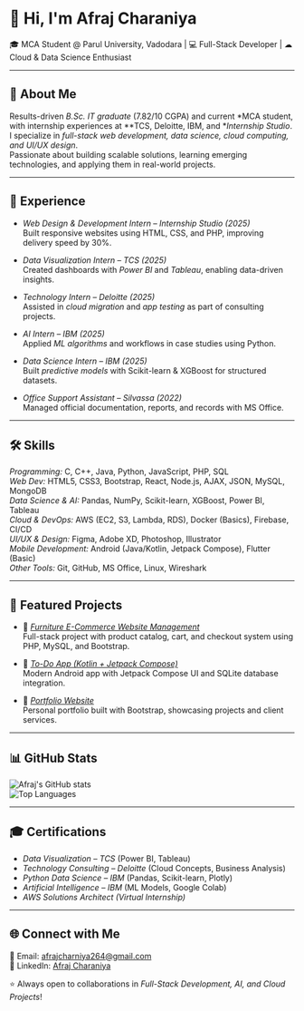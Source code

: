 # 👋 Hi, I'm Afraj Charaniya  

🎓 MCA Student @ Parul University, Vadodara | 💻 Full-Stack Developer | ☁ Cloud & Data Science Enthusiast  

---

## 🚀 About Me  
Results-driven *B.Sc. IT graduate* (7.82/10 CGPA) and current *MCA student, with internship experiences at **TCS, Deloitte, IBM, and **Internship Studio*.  
I specialize in *full-stack web development, data science, cloud computing, and UI/UX design*.  
Passionate about building scalable solutions, learning emerging technologies, and applying them in real-world projects.  

---

## 💼 Experience  
- *Web Design & Development Intern – Internship Studio (2025)*  
  Built responsive websites using HTML, CSS, and PHP, improving delivery speed by 30%.  

- *Data Visualization Intern – TCS (2025)*  
  Created dashboards with *Power BI* and *Tableau*, enabling data-driven insights.  

- *Technology Intern – Deloitte (2025)*  
  Assisted in *cloud migration* and *app testing* as part of consulting projects.  

- *AI Intern – IBM (2025)*  
  Applied *ML algorithms* and workflows in case studies using Python.  

- *Data Science Intern – IBM (2025)*  
  Built *predictive models* with Scikit-learn & XGBoost for structured datasets.  

- *Office Support Assistant – Silvassa (2022)*  
  Managed official documentation, reports, and records with MS Office.  

---

## 🛠 Skills  
*Programming:* C, C++, Java, Python, JavaScript, PHP, SQL  
*Web Dev:* HTML5, CSS3, Bootstrap, React, Node.js, AJAX, JSON, MySQL, MongoDB  
*Data Science & AI:* Pandas, NumPy, Scikit-learn, XGBoost, Power BI, Tableau  
*Cloud & DevOps:* AWS (EC2, S3, Lambda, RDS), Docker (Basics), Firebase, CI/CD  
*UI/UX & Design:* Figma, Adobe XD, Photoshop, Illustrator  
*Mobile Development:* Android (Java/Kotlin, Jetpack Compose), Flutter (Basic)  
*Other Tools:* Git, GitHub, MS Office, Linux, Wireshark  

---

## 📌 Featured Projects  
- 🔹 [*Furniture E-Commerce Website Management*](#)  
  Full-stack project with product catalog, cart, and checkout system using PHP, MySQL, and Bootstrap.  

- 🔹 [*To-Do App (Kotlin + Jetpack Compose)*](#)  
  Modern Android app with Jetpack Compose UI and SQLite database integration.  

- 🔹 [*Portfolio Website*](#)  
  Personal portfolio built with Bootstrap, showcasing projects and client services.  

---

## 📊 GitHub Stats  
![Afraj's GitHub stats](https://github-readme-stats.vercel.app/api?username=sfr2318&show_icons=true&theme=tokyonight)  
![Top Languages](https://github-readme-stats.vercel.app/api/top-langs/?username=sfr2318&layout=compact&theme=tokyonight)  

---

## 🎓 Certifications  
- *Data Visualization – TCS* (Power BI, Tableau)  
- *Technology Consulting – Deloitte* (Cloud Concepts, Business Analysis)  
- *Python Data Science – IBM* (Pandas, Scikit-learn, Plotly)  
- *Artificial Intelligence – IBM* (ML Models, Google Colab)  
- *AWS Solutions Architect (Virtual Internship)*  

---

## 🌐 Connect with Me  
📧 Email: [afrajcharniya264@gmail.com](mailto:afrajcharniya264@gmail.com)  
🔗 LinkedIn: [Afraj Charaniya](https://www.linkedin.com/in/afraj-charaniya-042484255/)  

⭐ Always open to collaborations in *Full-Stack Development, AI, and Cloud Projects*!
